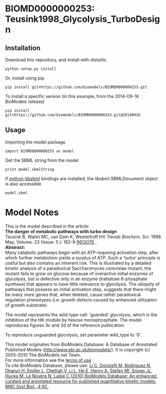 # BIOMD0000000253: Teusink1998_Glycolysis_TurboDesign

## Installation

Download this repository, and install with distutils

`python setup.py install`

Or, install using pip

`pip install git+https://github.com/biomodels/BIOMD0000000253.git`

To install a specific version (in this example, from the 2014-09-16 BioModels release)

`pip install git+https://github.com/biomodels/BIOMD0000000253.git@20140916`

## Usage

Importing the model package.

`import BIOMD0000000253 as model`

Get the SBML string from the model

`print model.sbmlString`

If [python-libsbml](https://pypi.python.org/pypi/python-libsbml) bindings are
installed, the libsbml.SBMLDocument object is also accessible

`model.sbml`


# Model Notes


This is the model described in the article:  
**The danger of metabolic pathways with turbo design**   
Teusink B, Walsh MC, van Dam K, Westerhoff HV _Trends Biochem. Sci._ 1998 May;
Volume: 23 (Issue: 5 ): 162-9
[9612078](http://www.ncbi.nlm.nih.gov/pubmed/9612078) ,  
**Abstract:**   
Many catabolic pathways begin with an ATP-requiring activation step, after
which further metabolism yields a surplus of ATP. Such a 'turbo' principle is
useful but also contains an inherent risk. This is illustrated by a detailed
kinetic analysis of a paradoxical Saccharomyces cerevisiae mutant; the mutant
fails to grow on glucose because of overactive initial enzymes of glycolysis,
but is defective only in an enzyme (trehalose 6-phosphate synthase) that
appears to have little relevance to glycolysis. The ubiquity of pathways that
possess an initial activation step, suggests that there might be many more
genes that, when deleted, cause rather paradoxical regulation phenotypes (i.e.
growth defects caused by enhanced utilization of growth substrate).

The model represents the wild-type cell: 'guarded' glycolysis, which is the
inhibition of the HK module by hexose monophosphate. The model reproduces
figures 3c and 3d of the reference publication.

To reproduce unguarded glycolysis, set parameter wild_type to '0'.

This model originates from BioModels Database: A Database of Annotated
Published Models (http://www.ebi.ac.uk/biomodels/). It is copyright (c)
2005-2010 The BioModels.net Team.  
For more information see the [terms of
use](http://www.ebi.ac.uk/biomodels/legal.html) .  
To cite BioModels Database, please use: [Li C, Donizelli M, Rodriguez N,
Dharuri H, Endler L, Chelliah V, Li L, He E, Henry A, Stefan MI, Snoep JL,
Hucka M, Le Novère N, Laibe C (2010) BioModels Database: An enhanced, curated
and annotated resource for published quantitative kinetic models. BMC Syst
Biol., 4:92.](http://www.ncbi.nlm.nih.gov/pubmed/20587024)



